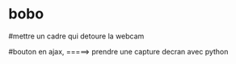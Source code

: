 # bobo

#mettre un cadre qui detoure la webcam

#bouton en ajax, =====> prendre une capture decran avec python

